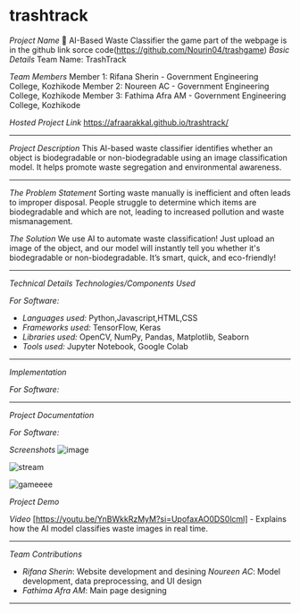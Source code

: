# trashtrack


*Project Name* 🎯
AI-Based Waste Classifier
the game part of the webpage is in the github link sorce code(https://github.com/Nourin04/trashgame)
*Basic Details*
Team Name: TrashTrack

*Team Members*
Member 1: Rifana Sherin - Government Engineering College, Kozhikode
Member 2: Noureen AC - Government Engineering College, Kozhikode
Member 3: Fathima Afra AM - Government Engineering College, Kozhikode

*Hosted Project Link*
https://afraarakkal.github.io/trashtrack/

---

*Project Description*
This AI-based waste classifier identifies whether an object is biodegradable or non-biodegradable using an image classification model. It helps promote waste segregation and environmental awareness.

---

*The Problem Statement*
Sorting waste manually is inefficient and often leads to improper disposal. People struggle to determine which items are biodegradable and which are not, leading to increased pollution and waste mismanagement.

*The Solution*
We use AI to automate waste classification! Just upload an image of the object, and our model will instantly tell you whether it's biodegradable or non-biodegradable. It’s smart, quick, and eco-friendly!

---

*Technical Details*
*Technologies/Components Used*

*For Software:*
- *Languages used:* Python,Javascript,HTML,CSS
- *Frameworks used:* TensorFlow, Keras
- *Libraries used:* OpenCV, NumPy, Pandas, Matplotlib, Seaborn
- *Tools used:* Jupyter Notebook, Google Colab

---

*Implementation*

*For Software:*




---

*Project Documentation*

*For Software:*

*Screenshots*
![image](https://github.com/user-attachments/assets/3b696b95-c66d-4e04-8f48-35d548ab0d82)


![stream](https://github.com/user-attachments/assets/224a4f3b-ddef-4d54-8901-c754813455bc)


![gameeee](https://github.com/user-attachments/assets/4b8f01d0-8ee0-4cd8-b71c-eca395f932c6)

*Project Demo*

*Video*
[https://youtu.be/YnBWkkRzMyM?si=UpofaxAO0DS0lcml] - Explains how the AI model classifies waste images in real time.


---

*Team Contributions*
- *Rifana Sherin*: Website development and desining
 *Noureen AC*:  Model development, data preprocessing, and UI design
- *Fathima Afra AM*: Main page designing

---
